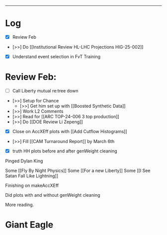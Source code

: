 
---

# Log

- [x] Review Feb
- [>>] Do [[Institutional Review HL-LHC Projections HIG-25-002]]
- [x] Understand event selection in FvT Training


# Review Feb:
- [ ] Call Liberty mutual re:tree down
- [>>] Setup for Chance
	- [>>] Get him set up with [[Boosted Synthetic Data]]
- [>>] Work L2 Comments
- [>>] Read for [[ARC TOP-24-006 3 top production]]
- [>>] Do  [[DOE Review Li Zepeng]]
- [x] Close on AccXEff plots with [[Add Cutflow Histograms]]
- [>>]  Fill [[CAM Turnaround Report]] by March 6th
- [x] truth HH plots before and after genWeight cleaning

Pinged Dylan King

Some [[Fly By Night Physics]]
Some [[For a new Liberty]]
Some [[I See Satan Fall Like Lightning]]

Finishing on makeAccXEff 

Did plots with and without genWeight cleaning

More reading.

# Giant Eagle


